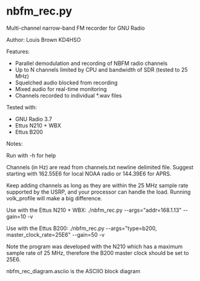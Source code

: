 nbfm_rec.py
======

Multi-channel narrow-band FM recorder for GNU Radio

Author: Louis Brown KD4HSO

Features:
- Parallel demodulation and recording of NBFM radio channels
- Up to N channels limited by CPU and bandwidth of SDR (tested to 25 MHz)
- Squelched audio blocked from recording
- Mixed audio for real-time monitoring
- Channels recorded to individual *.wav files


Tested with: 
- GNU Radio 3.7
- Ettus N210 + WBX
- Ettus B200


Notes:

Run with -h for help

Channels (in Hz) are read from channels.txt newline delimited file.
Suggest starting with 162.55E6 for local NOAA radio or 144.39E6 for APRS.

Keep adding channels as long as they are within the 25 MHz sample rate
supported by the USRP, and your processor can handle the load.
Running volk_profile will make a big difference.

Use with the Ettus N210 + WBX:
./nbfm_rec.py --args="addr=168.1.13" --gain=10 -v

Use with the Ettus B200:
./nbfm_rec.py --args="type=b200, master_clock_rate=25E6" --gain=50 -v

Note the program was developed with the N210 which has a maximum sample rate
of 25 MHz, therefore the B200 master clock should be set to 25E6.

nbfm_rec_diagram.asciio is the ASCIIO block diagram